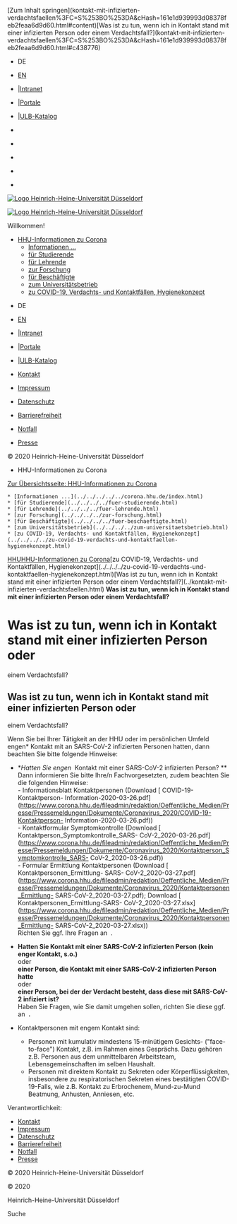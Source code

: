 [Zum Inhalt springen](kontakt-mit-infizierten-
verdachtsfaellen%3FC=S%253BO%253DA&cHash=161e1d939993d08378feb2feaa6d9d60.html#content)[Was
ist zu tun, wenn ich in Kontakt stand mit einer infizierten Person oder einem
Verdachtsfall?](kontakt-mit-infizierten-
verdachtsfaellen%3FC=S%253BO%253DA&cHash=161e1d939993d08378feb2feaa6d9d60.html#c438776)

  * DE
  * [ EN](https://www.corona.hhu.de/en/covid-19-suspected-and-confirmed-cases-hygiene-policy/covid-19-sitemap/corona-19-inhalte/what-should-i-do-if-i-had-contact-with-an-infected-person-or-a-person-who-is-suspected-to-have-contracted-covid-19/what-should-i-do-if-i-had-contact-with-an-infected-person-or-a-person-who-is-suspected-to-have-contracted-covid-19)
  * |[Intranet](https://www.mitarbeiter.hhu.de/ "Intranet")
  * |[Portale](https://portale.hhu.de "Portale")
  * |[ULB-Katalog](https://katalog.ulb.hhu.de "ULB-Katalog")

  * [](https://www.facebook.com/HHU.de/ "Facebook")
  * [](https://www.linkedin.com/school/heinrich-heine-universitat-dusseldorf/ "LinkedIn")
  * [](https://www.youtube.com/channel/UCz78Aka2Ukfo2S5KfXApTiw "YouTube")
  * [](https://twitter.com/HHU_de "Twitter")
  * [](https://www.instagram.com/hhu_de/ "Instagram")

[![Logo Heinrich-Heine-Universität
Düsseldorf](https://www.corona.hhu.de/typo3conf/ext/wiminno/Resources/Public/img/hhu_logo.png)](https://www.hhu.de/)

[![Logo Heinrich-Heine-Universität
Düsseldorf](https://www.corona.hhu.de/typo3conf/ext/wiminno/Resources/Public/img/hhu_logo_mobil.png)](https://www.hhu.de)

Willkommen!

  * [HHU-Informationen zu Corona](../../../../../corona.hhu.de/index.html)
    * [Informationen ...](../../../../../corona.hhu.de/index.html)
    * [für Studierende](../../../../fuer-studierende.html)
    * [für Lehrende](../../../../fuer-lehrende.html)
    * [zur Forschung](../../../../zur-forschung.html)
    * [für Beschäftigte](../../../../fuer-beschaeftigte.html)
    * [zum Universitätsbetrieb](../../../../zum-universitaetsbetrieb.html)
    * [zu COVID-19, Verdachts- und Kontaktfällen, Hygienekonzept](../../../../zu-covid-19-verdachts-und-kontaktfaellen-hygienekonzept.html)

[](https://www.facebook.com/HHU.de/ "Facebook")
[](https://www.linkedin.com/school/heinrich-heine-universitat-dusseldorf/
"LinkedIn") [](https://www.youtube.com/channel/UCz78Aka2Ukfo2S5KfXApTiw
"YouTube") [](https://twitter.com/HHU_de "Twitter")
[](https://www.instagram.com/hhu_de/ "Instagram")

  * DE
  * [ EN](https://www.corona.hhu.de/en/covid-19-suspected-and-confirmed-cases-hygiene-policy/covid-19-sitemap/corona-19-inhalte/what-should-i-do-if-i-had-contact-with-an-infected-person-or-a-person-who-is-suspected-to-have-contracted-covid-19/what-should-i-do-if-i-had-contact-with-an-infected-person-or-a-person-who-is-suspected-to-have-contracted-covid-19)
  * |[Intranet](https://www.mitarbeiter.hhu.de/ "Intranet")
  * |[Portale](https://portale.hhu.de "Portale")
  * |[ULB-Katalog](https://katalog.ulb.hhu.de "ULB-Katalog")

  * [Kontakt](https://www.hhu.de/die-hhu/kontakt-und-services)
  * [Impressum](https://www.hhu.de/impressum)
  * [Datenschutz](https://www.hhu.de/datenschutzerklaerung)
  * [Barrierefreiheit](https://www.hhu.de/erklaerung-zur-barrierefreiheit)
  * [Notfall](https://www.hhu.de/notfall-1)
  * [ Presse](https://www.hhu.de/die-hhu/presse-und-marketing/presse-ansprechpartner/innen)

© 2020 Heinrich-Heine-Universität Düsseldorf

  * HHU-Informationen zu Corona

[Zur Übersichtsseite: HHU-Informationen zu
Corona](../../../../../corona.hhu.de/index.html)

    * [Informationen ...](../../../../../corona.hhu.de/index.html)
    * [für Studierende](../../../../fuer-studierende.html)
    * [für Lehrende](../../../../fuer-lehrende.html)
    * [zur Forschung](../../../../zur-forschung.html)
    * [für Beschäftigte](../../../../fuer-beschaeftigte.html)
    * [zum Universitätsbetrieb](../../../../zum-universitaetsbetrieb.html)
    * [zu COVID-19, Verdachts- und Kontaktfällen, Hygienekonzept](../../../../zu-covid-19-verdachts-und-kontaktfaellen-hygienekonzept.html)

[HHU](https://www.hhu.de/)[HHU-Informationen zu
Corona](../../../../../corona.hhu.de/index.html)[zu COVID-19, Verdachts- und
Kontaktfällen, Hygienekonzept](../../../../zu-covid-19-verdachts-und-
kontaktfaellen-hygienekonzept.html)[Was ist zu tun, wenn ich in Kontakt stand
mit einer infizierten Person oder einem Verdachtsfall?](../kontakt-mit-
infizierten-verdachtsfaellen.html) **Was ist zu tun, wenn ich in Kontakt stand
mit einer infizierten Person oder einem Verdachtsfall?**

# Was ist zu tun, wenn ich in Kontakt stand mit einer infizierten Person oder
einem Verdachtsfall?

## Was ist zu tun, wenn ich in Kontakt stand mit einer infizierten Person oder
einem Verdachtsfall?

Wenn Sie bei Ihrer Tätigkeit an der HHU oder im persönlichen Umfeld engen*
Kontakt mit an SARS-CoV-2 infizierten Personen hatten, dann beachten Sie bitte
folgende Hinweise:

  * **Hatten Sie engen*  Kontakt mit einer SARS-CoV-2 infizierten Person? **  
Dann informieren Sie bitte Ihre/n Fachvorgesetzten, zudem beachten Sie die
folgenden Hinweise:  
\- Informationsblatt Kontaktpersonen (Download [ COVID-19-Kontaktperson-
Information-2020-03-26.pdf](https://www.corona.hhu.de/fileadmin/redaktion/Oeffentliche_Medien/Presse/Pressemeldungen/Dokumente/Coronavirus_2020/COVID-19-Kontaktperson-
Information-2020-03-26.pdf))  
\- Kontaktformular Symptomkontrolle (Download [
Kontaktperson_Symptomkontrolle_SARS-
CoV-2_2020-03-26.pdf](https://www.corona.hhu.de/fileadmin/redaktion/Oeffentliche_Medien/Presse/Pressemeldungen/Dokumente/Coronavirus_2020/Kontaktperson_Symptomkontrolle_SARS-
CoV-2_2020-03-26.pdf))  
\- Formular Ermittlung Kontaktpersonen (Download [ Kontaktpersonen_Ermittlung-
SARS-
CoV-2_2020-03-27.pdf](https://www.corona.hhu.de/fileadmin/redaktion/Oeffentliche_Medien/Presse/Pressemeldungen/Dokumente/Coronavirus_2020/Kontaktpersonen_Ermittlung-
SARS-CoV-2_2020-03-27.pdf); Download [ Kontaktpersonen_Ermittlung-SARS-
CoV-2_2020-03-27.xlsx](https://www.corona.hhu.de/fileadmin/redaktion/Oeffentliche_Medien/Presse/Pressemeldungen/Dokumente/Coronavirus_2020/Kontaktpersonen_Ermittlung-
SARS-CoV-2_2020-03-27.xlsx))  
Richten Sie ggf. Ihre Fragen an  .

  * **Hatten Sie Kontakt mit einer SARS-CoV-2 infizierten Person (kein enger Kontakt, s.o.)**  
oder  
**einer Person, die Kontakt mit einer SARS-CoV-2 infizierten Person hatte**  
oder  
**einer Person, bei der der Verdacht besteht, dass diese mit SARS-CoV-2
infiziert ist?**  
Haben Sie Fragen, wie Sie damit umgehen sollen, richten Sie diese ggf. an 
**.**



* Kontaktpersonen mit engem Kontakt sind: 

  * Personen mit kumulativ mindestens 15-minütigem Gesichts- ("face-to-face") Kontakt, z.B. im Rahmen eines Gesprächs. Dazu gehören z.B. Personen aus dem unmittelbaren Arbeitsteam,  Lebensgemeinschaften im selben Haushalt.
  * Personen mit direktem Kontakt zu Sekreten oder Körperflüssigkeiten, insbesondere zu respiratorischen Sekreten eines bestätigten COVID-19-Falls, wie z.B. Kontakt zu Erbrochenem, Mund-zu-Mund Beatmung, Anhusten, Anniesen, etc.

Verantwortlichkeit:

  * [Kontakt](https://www.hhu.de/die-hhu/kontakt-und-services)
  * [Impressum](https://www.hhu.de/impressum)
  * [Datenschutz](https://www.hhu.de/datenschutzerklaerung)
  * [Barrierefreiheit](https://www.hhu.de/erklaerung-zur-barrierefreiheit)
  * [Notfall](https://www.hhu.de/notfall-1)
  * [ Presse](https://www.hhu.de/die-hhu/presse-und-marketing/presse-ansprechpartner/innen)

© 2020 Heinrich-Heine-Universität Düsseldorf

© 2020

Heinrich-Heine-Universität Düsseldorf

[](https://www.facebook.com/HHU.de/ "Facebook")
[](https://www.linkedin.com/school/heinrich-heine-universitat-dusseldorf/
"LinkedIn") [](https://www.youtube.com/channel/UCz78Aka2Ukfo2S5KfXApTiw
"YouTube") [](https://twitter.com/HHU_de "Twitter")
[](https://www.instagram.com/hhu_de/ "Instagram")

Suche

